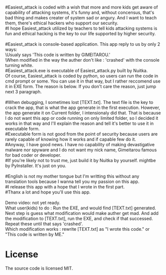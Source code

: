 #Easiest_attack is coded with a wish that more and more kids get aware of capability of attacking systems, it's funny and, without concensus, that's bad thing and makes creater of system sad or angury. And I want to teach them, there's ethical hackers who support our security.<br>
#I hope Easiest_attack utilized by teachers to tell kids attacking systems is fun and ethical hacking is the key to our life supported by higher security.<br>
<br>
#Easiest_attack is console-based application. This app reply to us by only 2 ways:<br>
\Usualy says 'This code is written by GIMEITAROU.'<br>
\When modified in the way the auther don't like : 'crashed' with the console turning white.<br>
#Easiest_attack.exe is executable of Easiest_attack.py built by Nuitka.<br>
Of course, Easiest_attack is coded by python, so users can run the code in cmd prompt or some. You can use it in that way, but I rather reccomend use it in EXE form. The reason is below. If you don't care the reason, just jump next 3 paragraph.<br>
<br>
#When debugging, I sometimes lost [TEXT.txt]. The text file is the key to crack the app, that is what the app generate in the first execution. However, the app generate it on Current folder, I intensionaly did that. That is because I do not want this app or code running on only limited folder, so I decided it works in that way and I'll explain the reason and tell it's better to use it in executable form.<br>
#Executable form is not good from the point of security because users are rarely capable of knowing how it works and if capable few do it.<br>
#Anyway, I have good news. I have no capability of making devastigative malware nor spyware and I do not want my nick name, Gimeitarou famous for bad coder or developer.<br>
#If you're likely not to trust me, just build it by Nuitka by yourself. mightbe by PyInstaller. It's just on you.<br>
<br>
#English is not my mother tongue but I'm writting this without any translation tools because I wanna tell you my passion on this app.<br>
#I release this app with a hope that I wrote in the first part.<br>
#Thanx a lot and hope you'll use this app.<br>
<br>
Demo video: not yet ready.<br>
What user(kids) to do : Run the EXE, and would find [TEXT.txt] generated. Next step is guess what modification would make auther get mad. And add the modification to [TEXT.txt], run the EXE, and check if that successed. Repeat these until that says 'crashed'.<br>
Which modification works : rewrite [TEXT.txt] as "I wrote this code." or "This code is written by ME."

# License
The source code is licensed MIT.